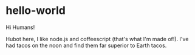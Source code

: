 # hello-world

Hi Humans!

Hubot here, I like node.js and coffeescript (that's what I'm made of!).
I've had tacos on the noon and find them far superior to Earth tacos.
